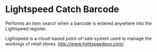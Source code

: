 # Lightspeed Catch Barcode
Performs an item search when a barcode is entered anywhere into the Lightspeed register.

Lightspeed is a cloud-based point-of-sale system used to manage the workings of
retail stores.  http://www.lightspeedpos.com/
